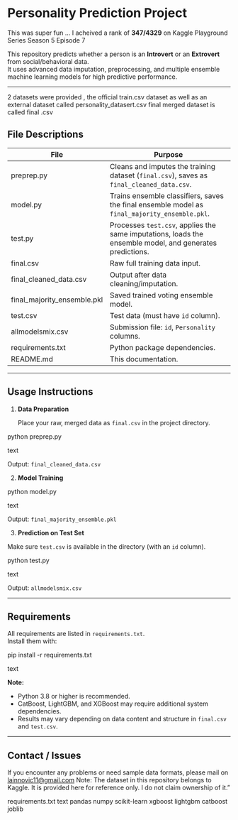 # Personality Prediction Project

This was super fun ... I acheived a rank of **347/4329** on Kaggle Playground Series Season 5 Episode 7


This repository predicts whether a person is an **Introvert** or an **Extrovert** from social/behavioral data.  
It uses advanced data imputation, preprocessing, and multiple ensemble machine learning models for high predictive performance.

---

2 datasets were provided , the official train.csv dataset as well as an external dataset called personality_datasert.csv 
final merged dataset is called final .csv

## File Descriptions

| File                | Purpose                                                                                                    |
|---------------------|-----------------------------------------------------------------------------------------------------------|
| preprep.py          | Cleans and imputes the training dataset (`final.csv`), saves as `final_cleaned_data.csv`.                 |
| model.py            | Trains ensemble classifiers, saves the final ensemble model as `final_majority_ensemble.pkl`.              |
| test.py             | Processes `test.csv`, applies the same imputations, loads the ensemble model, and generates predictions.   |
| final.csv           | Raw full training data input.                                                                              |
| final_cleaned_data.csv | Output after data cleaning/imputation.                                                                 |
| final_majority_ensemble.pkl | Saved trained voting ensemble model.                                                              |
| test.csv            | Test data (must have `id` column).                                                                        |
| allmodelsmix.csv    | Submission file: `id`, `Personality` columns.                                                             |
| requirements.txt    | Python package dependencies.                                                                              |
| README.md           | This documentation.                                                                                       |

---

## Usage Instructions

1. **Data Preparation**

   Place your raw, merged data as `final.csv` in the project directory.

python preprep.py

text

Output: `final_cleaned_data.csv`

2. **Model Training**

python model.py

text

Output: `final_majority_ensemble.pkl`

3. **Prediction on Test Set**

Make sure `test.csv` is available in the directory (with an `id` column).

python test.py

text

Output: `allmodelsmix.csv`

---

## Requirements

All requirements are listed in `requirements.txt`.  
Install them with:

pip install -r requirements.txt

text

**Note:**  
- Python 3.8 or higher is recommended.  
- CatBoost, LightGBM, and XGBoost may require additional system dependencies.
- Results may vary depending on data content and structure in `final.csv` and `test.csv`.

---

## Contact / Issues

If you encounter any problems or need sample data formats, please mail on lainnovic11@gmail.com
Note: The dataset in this repository belongs to Kaggle. It is provided here for reference only. I do not claim ownership of it.”

requirements.txt
text
pandas
numpy
scikit-learn
xgboost
lightgbm
catboost
joblib
